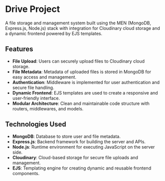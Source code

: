 # Drive Project

A file storage and management system built using the MEN (MongoDB, Express.js, Node.js) stack with integration for Cloudinary cloud storage and a dynamic frontend powered by EJS templates.

## Features
- **File Upload**: Users can securely upload files to Cloudinary cloud storage.
- **File Metadata**: Metadata of uploaded files is stored in MongoDB for easy access and management.
- **Authentication**: Middleware is implemented for user authentication and secure file handling.
- **Dynamic Frontend**: EJS templates are used to create a responsive and user-friendly interface.
- **Modular Architecture**: Clean and maintainable code structure with routers, middlewares, and models.

## Technologies Used
- **MongoDB**: Database to store user and file metadata.
- **Express.js**: Backend framework for building the server and APIs.
- **Node.js**: Runtime environment for executing JavaScript on the server side.
- **Cloudinary**: Cloud-based storage for secure file uploads and management.
- **EJS**: Templating engine for creating dynamic and reusable frontend components.
